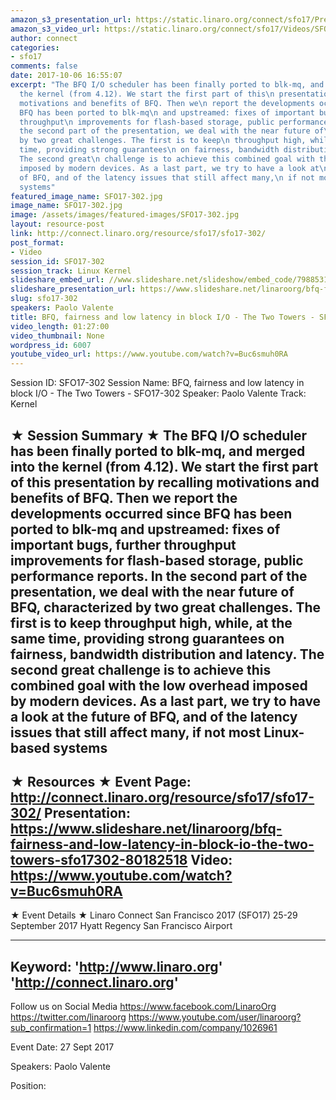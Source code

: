 ```yaml
---
amazon_s3_presentation_url: https://static.linaro.org/connect/sfo17/Presentations/SFO17-302.pdf
amazon_s3_video_url: https://static.linaro.org/connect/sfo17/Videos/SFO17-302%20BFQ%2C%20fairness%20and%20low%20latency%20in%20block%20I%20%20O%20-%20The%20Two%20Towers.mp4
author: connect
categories:
- sfo17
comments: false
date: 2017-10-06 16:55:07
excerpt: "The BFQ I/O scheduler has been finally ported to blk-mq, and merged\n into
  the kernel (from 4.12). We start the first part of this\n presentation by recalling
  motivations and benefits of BFQ. Then we\n report the developments occurred since
  BFQ has been ported to blk-mq\n and upstreamed: fixes of important bugs, further
  throughput\n improvements for flash-based storage, public performance reports. In\n
  the second part of the presentation, we deal with the near future of\n BFQ, characterized
  by two great challenges. The first is to keep\n throughput high, while, at the same
  time, providing strong guarantees\n on fairness, bandwidth distribution and latency.
  The second great\n challenge is to achieve this combined goal with the low overhead\n
  imposed by modern devices. As a last part, we try to have a look at\n the future
  of BFQ, and of the latency issues that still affect many,\n if not most Linux-based
  systems"
featured_image_name: SFO17-302.jpg
image_name: SFO17-302.jpg
image: /assets/images/featured-images/SFO17-302.jpg
layout: resource-post
link: http://connect.linaro.org/resource/sfo17/sfo17-302/
post_format:
- Video
session_id: SFO17-302
session_track: Linux Kernel
slideshare_embed_url: //www.slideshare.net/slideshow/embed_code/79885319
slideshare_presentation_url: https://www.slideshare.net/linaroorg/bfq-fairness-and-low-latency-in-block-io-the-two-towers-sfo17302
slug: sfo17-302
speakers: Paolo Valente
title: BFQ, fairness and low latency in block I/O - The Two Towers - SFO17-302
video_length: 01:27:00
video_thumbnail: None
wordpress_id: 6007
youtube_video_url: https://www.youtube.com/watch?v=Buc6smuh0RA
---
```


Session ID: SFO17-302
Session Name: BFQ, fairness and low latency in block I/O - The Two Towers - SFO17-302
Speaker: Paolo Valente
Track: Kernel

★ Session Summary ★
The BFQ I/O scheduler has been finally ported to blk-mq, and merged
into the kernel (from 4.12). We start the first part of this
presentation by recalling motivations and benefits of BFQ. Then we
report the developments occurred since BFQ has been ported to blk-mq
and upstreamed: fixes of important bugs, further throughput
improvements for flash-based storage, public performance reports. In
the second part of the presentation, we deal with the near future of
BFQ, characterized by two great challenges. The first is to keep
throughput high, while, at the same time, providing strong guarantees
on fairness, bandwidth distribution and latency. The second great
challenge is to achieve this combined goal with the low overhead
imposed by modern devices. As a last part, we try to have a look at
the future of BFQ, and of the latency issues that still affect many,
if not most Linux-based systems
---------------------------------------------------
★ Resources ★
Event Page: http://connect.linaro.org/resource/sfo17/sfo17-302/
Presentation: https://www.slideshare.net/linaroorg/bfq-fairness-and-low-latency-in-block-io-the-two-towers-sfo17302-80182518
Video: https://www.youtube.com/watch?v=Buc6smuh0RA
---------------------------------------------------

★ Event Details ★
Linaro Connect San Francisco 2017 (SFO17)
25-29 September 2017
Hyatt Regency San Francisco Airport

---------------------------------------------------
Keyword:
'http://www.linaro.org'
'http://connect.linaro.org'
---------------------------------------------------
Follow us on Social Media
https://www.facebook.com/LinaroOrg
https://twitter.com/linaroorg
https://www.youtube.com/user/linaroorg?sub_confirmation=1
https://www.linkedin.com/company/1026961

Event Date: 27 Sept 2017

Speakers: Paolo Valente

Position: